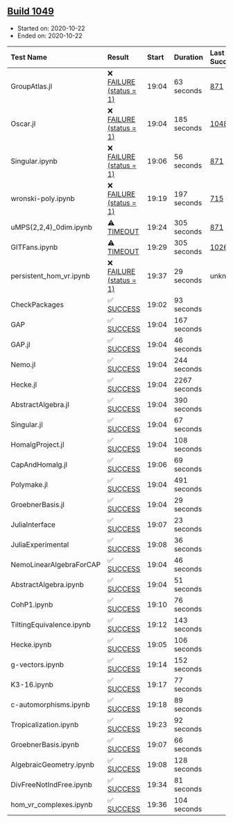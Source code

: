 ## [Build 1049](https://oscarci.mathematik.uni-kl.de/job/oscar-stable/1049/)

* Started on: 2020-10-22
* Ended on: 2020-10-22

| Test Name    | Result | Start | Duration | Last Success | First Failure |
|:-------------|:-------|:------|:---------|:-------------|:--------------|
| GroupAtlas.jl | ❌ [FAILURE (status = 1)](https://oscarci.mathematik.uni-kl.de/job/oscar-stable/1049/artifact/logs/build-1049/GroupAtlas.jl.log) | 19:04 | 63 seconds | [871](https://oscarci.mathematik.uni-kl.de/job/oscar-stable/871/) | [872](https://oscarci.mathematik.uni-kl.de/job/oscar-stable/872/) |
| Oscar.jl | ❌ [FAILURE (status = 1)](https://oscarci.mathematik.uni-kl.de/job/oscar-stable/1049/artifact/logs/build-1049/Oscar.jl.log) | 19:04 | 185 seconds | [1048](https://oscarci.mathematik.uni-kl.de/job/oscar-stable/1048/) | [1049](https://oscarci.mathematik.uni-kl.de/job/oscar-stable/1049/) |
| Singular.ipynb | ❌ [FAILURE (status = 1)](https://oscarci.mathematik.uni-kl.de/job/oscar-stable/1049/artifact/logs/build-1049/Singular.ipynb.log) | 19:06 | 56 seconds | [871](https://oscarci.mathematik.uni-kl.de/job/oscar-stable/871/) | [872](https://oscarci.mathematik.uni-kl.de/job/oscar-stable/872/) |
| wronski-poly.ipynb | ❌ [FAILURE (status = 1)](https://oscarci.mathematik.uni-kl.de/job/oscar-stable/1049/artifact/logs/build-1049/wronski-poly.ipynb.log) | 19:19 | 197 seconds | [715](https://oscarci.mathematik.uni-kl.de/job/oscar-stable/715/) | [716](https://oscarci.mathematik.uni-kl.de/job/oscar-stable/716/) |
| uMPS(2,2,4)_0dim.ipynb | ⚠ [TIMEOUT](https://oscarci.mathematik.uni-kl.de/job/oscar-stable/1049/artifact/logs/build-1049/uMPS-2-2-4-_0dim.ipynb.log) | 19:24 | 305 seconds | [871](https://oscarci.mathematik.uni-kl.de/job/oscar-stable/871/) | [872](https://oscarci.mathematik.uni-kl.de/job/oscar-stable/872/) |
| GITFans.ipynb | ⚠ [TIMEOUT](https://oscarci.mathematik.uni-kl.de/job/oscar-stable/1049/artifact/logs/build-1049/GITFans.ipynb.log) | 19:29 | 305 seconds | [1026](https://oscarci.mathematik.uni-kl.de/job/oscar-stable/1026/) | [1027](https://oscarci.mathematik.uni-kl.de/job/oscar-stable/1027/) |
| persistent_hom_vr.ipynb | ❌ [FAILURE (status = 1)](https://oscarci.mathematik.uni-kl.de/job/oscar-stable/1049/artifact/logs/build-1049/persistent_hom_vr.ipynb.log) | 19:37 | 29 seconds | unknown | unknown |
| CheckPackages | ✅ [SUCCESS](https://oscarci.mathematik.uni-kl.de/job/oscar-stable/1049/artifact/logs/build-1049/CheckPackages.log) | 19:02 | 93 seconds |  |  |
| GAP | ✅ [SUCCESS](https://oscarci.mathematik.uni-kl.de/job/oscar-stable/1049/artifact/logs/build-1049/GAP.log) | 19:04 | 167 seconds |  |  |
| GAP.jl | ✅ [SUCCESS](https://oscarci.mathematik.uni-kl.de/job/oscar-stable/1049/artifact/logs/build-1049/GAP.jl.log) | 19:04 | 46 seconds |  |  |
| Nemo.jl | ✅ [SUCCESS](https://oscarci.mathematik.uni-kl.de/job/oscar-stable/1049/artifact/logs/build-1049/Nemo.jl.log) | 19:04 | 244 seconds |  |  |
| Hecke.jl | ✅ [SUCCESS](https://oscarci.mathematik.uni-kl.de/job/oscar-stable/1049/artifact/logs/build-1049/Hecke.jl.log) | 19:04 | 2267 seconds |  |  |
| AbstractAlgebra.jl | ✅ [SUCCESS](https://oscarci.mathematik.uni-kl.de/job/oscar-stable/1049/artifact/logs/build-1049/AbstractAlgebra.jl.log) | 19:04 | 390 seconds |  |  |
| Singular.jl | ✅ [SUCCESS](https://oscarci.mathematik.uni-kl.de/job/oscar-stable/1049/artifact/logs/build-1049/Singular.jl.log) | 19:04 | 67 seconds |  |  |
| HomalgProject.jl | ✅ [SUCCESS](https://oscarci.mathematik.uni-kl.de/job/oscar-stable/1049/artifact/logs/build-1049/HomalgProject.jl.log) | 19:04 | 108 seconds |  |  |
| CapAndHomalg.jl | ✅ [SUCCESS](https://oscarci.mathematik.uni-kl.de/job/oscar-stable/1049/artifact/logs/build-1049/CapAndHomalg.jl.log) | 19:06 | 69 seconds |  |  |
| Polymake.jl | ✅ [SUCCESS](https://oscarci.mathematik.uni-kl.de/job/oscar-stable/1049/artifact/logs/build-1049/Polymake.jl.log) | 19:04 | 491 seconds |  |  |
| GroebnerBasis.jl | ✅ [SUCCESS](https://oscarci.mathematik.uni-kl.de/job/oscar-stable/1049/artifact/logs/build-1049/GroebnerBasis.jl.log) | 19:04 | 29 seconds |  |  |
| JuliaInterface | ✅ [SUCCESS](https://oscarci.mathematik.uni-kl.de/job/oscar-stable/1049/artifact/logs/build-1049/JuliaInterface.log) | 19:07 | 23 seconds |  |  |
| JuliaExperimental | ✅ [SUCCESS](https://oscarci.mathematik.uni-kl.de/job/oscar-stable/1049/artifact/logs/build-1049/JuliaExperimental.log) | 19:08 | 36 seconds |  |  |
| NemoLinearAlgebraForCAP | ✅ [SUCCESS](https://oscarci.mathematik.uni-kl.de/job/oscar-stable/1049/artifact/logs/build-1049/NemoLinearAlgebraForCAP.log) | 19:04 | 46 seconds |  |  |
| AbstractAlgebra.ipynb | ✅ [SUCCESS](https://oscarci.mathematik.uni-kl.de/job/oscar-stable/1049/artifact/logs/build-1049/AbstractAlgebra.ipynb.log) | 19:04 | 51 seconds |  |  |
| CohP1.ipynb | ✅ [SUCCESS](https://oscarci.mathematik.uni-kl.de/job/oscar-stable/1049/artifact/logs/build-1049/CohP1.ipynb.log) | 19:10 | 76 seconds |  |  |
| TiltingEquivalence.ipynb | ✅ [SUCCESS](https://oscarci.mathematik.uni-kl.de/job/oscar-stable/1049/artifact/logs/build-1049/TiltingEquivalence.ipynb.log) | 19:12 | 143 seconds |  |  |
| Hecke.ipynb | ✅ [SUCCESS](https://oscarci.mathematik.uni-kl.de/job/oscar-stable/1049/artifact/logs/build-1049/Hecke.ipynb.log) | 19:05 | 106 seconds |  |  |
| g-vectors.ipynb | ✅ [SUCCESS](https://oscarci.mathematik.uni-kl.de/job/oscar-stable/1049/artifact/logs/build-1049/g-vectors.ipynb.log) | 19:14 | 152 seconds |  |  |
| K3-16.ipynb | ✅ [SUCCESS](https://oscarci.mathematik.uni-kl.de/job/oscar-stable/1049/artifact/logs/build-1049/K3-16.ipynb.log) | 19:17 | 77 seconds |  |  |
| c-automorphisms.ipynb | ✅ [SUCCESS](https://oscarci.mathematik.uni-kl.de/job/oscar-stable/1049/artifact/logs/build-1049/c-automorphisms.ipynb.log) | 19:18 | 89 seconds |  |  |
| Tropicalization.ipynb | ✅ [SUCCESS](https://oscarci.mathematik.uni-kl.de/job/oscar-stable/1049/artifact/logs/build-1049/Tropicalization.ipynb.log) | 19:23 | 92 seconds |  |  |
| GroebnerBasis.ipynb | ✅ [SUCCESS](https://oscarci.mathematik.uni-kl.de/job/oscar-stable/1049/artifact/logs/build-1049/GroebnerBasis.ipynb.log) | 19:07 | 66 seconds |  |  |
| AlgebraicGeometry.ipynb | ✅ [SUCCESS](https://oscarci.mathematik.uni-kl.de/job/oscar-stable/1049/artifact/logs/build-1049/AlgebraicGeometry.ipynb.log) | 19:08 | 128 seconds |  |  |
| DivFreeNotIndFree.ipynb | ✅ [SUCCESS](https://oscarci.mathematik.uni-kl.de/job/oscar-stable/1049/artifact/logs/build-1049/DivFreeNotIndFree.ipynb.log) | 19:34 | 81 seconds |  |  |
| hom_vr_complexes.ipynb | ✅ [SUCCESS](https://oscarci.mathematik.uni-kl.de/job/oscar-stable/1049/artifact/logs/build-1049/hom_vr_complexes.ipynb.log) | 19:36 | 104 seconds |  |  |
